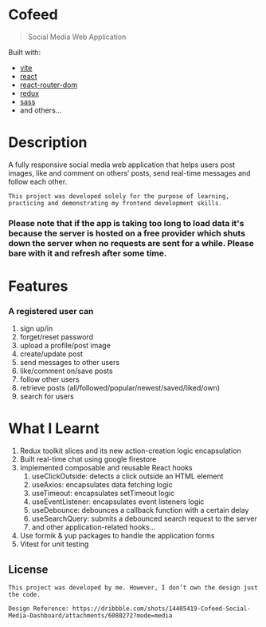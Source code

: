 # Cofeed

> Social Media Web Application

Built with:

- [vite](https://github.com/vitejs/vite/releases)
- [react](https://github.com/reactjs)
- [react-router-dom](https://github.com/remix-run/react-router/tree/main/packages/react-router-dom)
- [redux](https://github.com/reduxjs/redux)
- [sass](https://github.com/sass/sass)
- and others...

# Description

A fully responsive social media web application that helps users post images, like and comment on others’ posts, send real-time messages and follow each other.

    This project was developed solely for the purpose of learning, practicing and demonstrating my frontend development skills.
    
### Please note that if the app is taking too long to load data it's because the server is hosted on a free provider which shuts down the server when no requests are sent for a while. Please bare with it and refresh after some time. 


# Features

### A registered user can

1. sign up/in
2. forget/reset password
3. upload a profile/post image
4. create/update post
5. send messages to other users
6. like/comment on/save posts
7. follow other users
8. retrieve posts (all/followed/popular/newest/saved/liked/own)
9. search for users

# What I Learnt

1. Redux toolkit slices and its new action-creation logic encapsulation
2. Built real-time chat using google firestore
3. Implemented composable and reusable React hooks
   1. useClickOutside: detects a click outside an HTML element
   2. useAxios: encapsulates data fetching logic
   3. useTimeout: encapsulates setTimeout logic
   4. useEventListener: encapsulates event listeners logic
   5. useDebounce: debounces a callback function with a certain delay
   6. useSearchQuery: submits a debounced search request to the server
   7. and other application-related hooks…
4. Use formik & yup packages to handle the application forms
5. Vitest for unit testing

## License

    This project was developed by me. However, I don’t own the design just the code.

    Design Reference: https://dribbble.com/shots/14405419-Cofeed-Social-Media-Dashboard/attachments/6080272?mode=media
